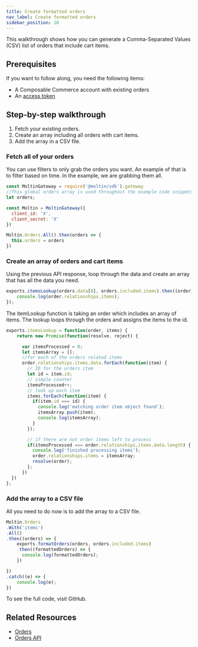 ```yaml
---
title: Create formatted orders
nav_label: Create formatted orders
sidebar_position: 10
---
```


This walkthrough shows how you can generate a Comma-Separated Values (CSV) list of orders that include cart items.

## Prerequisites

If you want to follow along, you need the following items:

- A Composable Commerce account with existing orders
- An [access token](/guides/Getting-Started/your-first-api-request#get-an-access-token)

## Step-by-step walkthrough

1. Fetch your existing orders.
2. Create an array including all orders with cart items.
3. Add the array in a CSV file.

### Fetch all of your orders

You can use filters to only grab the orders you want. An example of that is to filter based on time. In the example, we are grabbing them all.

```javascript
const MoltinGateway = require('@moltin/sdk').gateway
//This global orders array is used throughout the example code snippets.
let orders;

const Moltin = MoltinGateway({
  client_id: 'X',
  client_secret: 'X'
})

Moltin.Orders.All().then(orders => {
  this.orders = orders
})
```

### Create an array of orders and cart items

Using the previous API response, loop through the data and create an array that has all the data you need.

```javascript
exports.itemsLookup(orders.data[0], orders.included.items).then((order) => {
    console.log(order.relationships.items);
});
```

The itemLookup function is taking an order which includes an array of items. The lookup loops through the orders and assigns the items to the id.

```javascript
exports.itemsLookup = function(order, items) {
    return new Promise(function(resolve, reject) {

      var itemsProcessed = 0;
      let itemsArray = [];
      //for each of the orders related items
      order.relationships.items.data.forEach(function(item) {
        // ID for the orders item
        let id = item.id;
        // simple counter
        itemsProcessed++;
        // look up each item
        items.forEach(function(item) {
          if(item.id === id) {
            console.log('matching order item object found');
            itemsArray.push(item);
            console.log(itemsArray);
          }
        });

        // if there are not order items left to process
        if(itemsProcessed === order.relationships.items.data.length) {
          console.log('finished processing items');
          order.relationships.items = itemsArray;
          resolve(order);
        };
      })
  })
};
```

### Add the array to a CSV file

All you need to do now is to add the array to a CSV file.

```javascript
Moltin.Orders
.With('items')
.All()
.then((orders) => {
	exports.formatOrders(orders, orders.included.items)
    .then((formattedOrders) => {
      console.log(formattedOrders);
    })

})
.catch((e) => {
	console.log(e);
})
```

To see the full code, visit GitHub.

## Related Resources

- [Orders](/docs/commerce-manager/orders/orders-cm)
- [Orders API](/docs/api/carts/orders)
